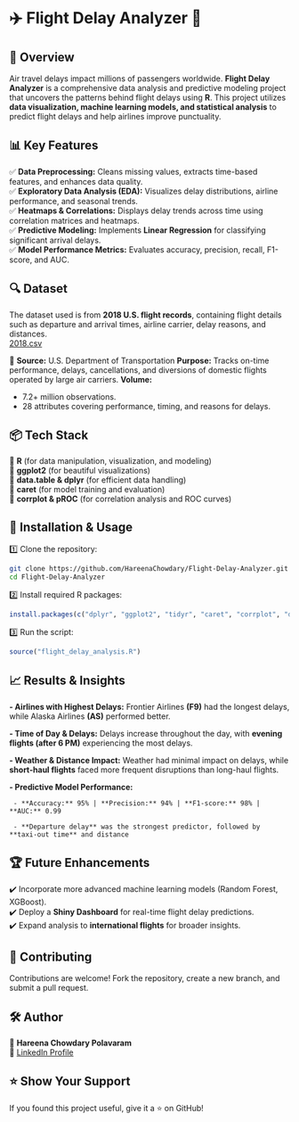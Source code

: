 # ✈️ Flight Delay Analyzer 🚀  

## 📌 Overview  
Air travel delays impact millions of passengers worldwide. **Flight Delay Analyzer** is a comprehensive data analysis and predictive modeling project that uncovers the patterns behind flight delays using **R**. This project utilizes **data visualization, machine learning models, and statistical analysis** to predict flight delays and help airlines improve punctuality.

## 📊 Key Features  
✅ **Data Preprocessing:** Cleans missing values, extracts time-based features, and enhances data quality.  
✅ **Exploratory Data Analysis (EDA):** Visualizes delay distributions, airline performance, and seasonal trends.  
✅ **Heatmaps & Correlations:** Displays delay trends across time using correlation matrices and heatmaps.  
✅ **Predictive Modeling:** Implements **Linear Regression** for classifying significant arrival delays.  
✅ **Model Performance Metrics:** Evaluates accuracy, precision, recall, F1-score, and AUC.  

## 🔍 Dataset  
The dataset used is from **2018 U.S. flight records**, containing flight details such as departure and arrival times, airline carrier, delay reasons, and distances.  
[2018.csv](https://www.kaggle.com/datasets/sherrytp/airline-delay-analysis/data)

📂 **Source:** U.S. Department of Transportation
**Purpose:** Tracks on-time performance, delays, cancellations, and diversions of domestic flights operated by large air carriers.
**Volume:**
  - 7.2+ million observations.
  - 28 attributes covering performance, timing, and reasons for delays.

## 📦 Tech Stack  
🔹 **R** (for data manipulation, visualization, and modeling)  
🔹 **ggplot2** (for beautiful visualizations)  
🔹 **data.table & dplyr** (for efficient data handling)  
🔹 **caret** (for model training and evaluation)  
🔹 **corrplot & pROC** (for correlation analysis and ROC curves)  

## 🚀 Installation & Usage  
1️⃣ Clone the repository:  
```bash
git clone https://github.com/HareenaChowdary/Flight-Delay-Analyzer.git
cd Flight-Delay-Analyzer
```
2️⃣ Install required R packages:  
```r
install.packages(c("dplyr", "ggplot2", "tidyr", "caret", "corrplot", "data.table", "pROC"))
```
3️⃣ Run the script:  
```r
source("flight_delay_analysis.R")
```

## 📈 Results & Insights  
 **- Airlines with Highest Delays:** Frontier Airlines **(F9)** had the longest delays, while Alaska Airlines **(AS)** performed better.
 
 **- Time of Day & Delays:** Delays increase throughout the day, with **evening flights (after 6 PM)** experiencing the most delays.
 
 **- Weather & Distance Impact:** Weather had minimal impact on delays, while **short-haul flights** faced more frequent disruptions than long-haul flights.
 
 **- Predictive Model Performance:**
 
     - **Accuracy:** 95% | **Precision:** 94% | **F1-score:** 98% | **AUC:** 0.99
     
     - **Departure delay** was the strongest predictor, followed by **taxi-out time** and distance

## 🏆 Future Enhancements  
✔️ Incorporate more advanced machine learning models (Random Forest, XGBoost).  
✔️ Deploy a **Shiny Dashboard** for real-time flight delay predictions.  
✔️ Expand analysis to **international flights** for broader insights.  

## 🤝 Contributing  
Contributions are welcome! Fork the repository, create a new branch, and submit a pull request.  

## 🛠️ Author  
👤 **Hareena Chowdary Polavaram**  
📧 [LinkedIn Profile](https://www.linkedin.com/in/hareena-chowdary-polavaram)  

## ⭐ Show Your Support  
If you found this project useful, give it a ⭐ on GitHub!  

